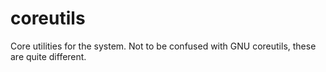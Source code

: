 # coreutils

Core utilities for the system. Not to be confused with GNU coreutils, these are quite different.
